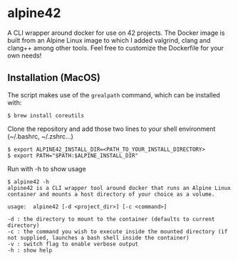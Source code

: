# alpine42

A CLI wrapper around docker for use on 42 projects. The Docker image is built from an Alpine Linux image to which I added valgrind, clang and clang++ among other tools. Feel free to customize the Dockerfile for your own needs!

## Installation (MacOS)

The script makes use of the `grealpath` command, which can be installed with:
```
$ brew install coreutils
```

Clone the repository and add those two lines to your shell environment (~/.bashrc, ~/.zshrc...)

```
$ export ALPINE42_INSTALL_DIR=<PATH_TO_YOUR_INSTALL_DIRECTORY>
$ export PATH="$PATH:$ALPINE_INSTALL_DIR"
```

Run with -h to show usage
```
$ alpine42 -h
alpine42 is a CLI wrapper tool around docker that runs an Alpine Linux container and mounts a host directory of your choice as a volume.

usage:  alpine42 [-d <project_dir>] [-c <command>]

-d : the directory to mount to the container (defaults to current directory)
-c : the command you wish to execute inside the mounted directory (if not supplied, launches a bash shell inside the container)
-v : switch flag to enable verbose output
-h : show help

```
